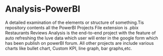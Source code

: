 # Analysis-PowerBI
 A detailed examination of the elements or structure of something.Tis repository contents all the PowerBI Projects
 File extension is .pbix
 Restaurants Reviews Analysis is the end-to-end project with the feature of auto refreshing the luve data which user will enter in the google form which has been publish on powerBI forum.
 All other projects are include various charts like bullet chart, Custom KPI, line graph, bar graphs,etc.
